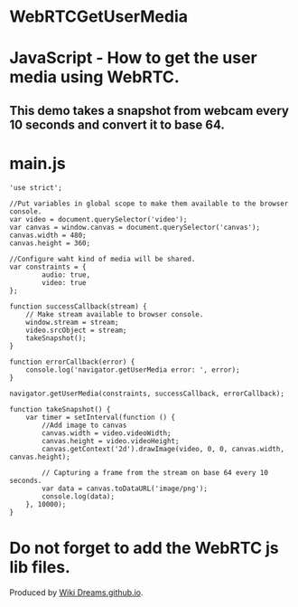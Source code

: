 # WebRTCGetUserMedia


# JavaScript - How to get the user media using WebRTC.


## This demo takes a snapshot from webcam every 10 seconds and convert it to base 64.


# main.js


	'use strict';

	//Put variables in global scope to make them available to the browser console.
	var video = document.querySelector('video');
	var canvas = window.canvas = document.querySelector('canvas');
	canvas.width = 480;
	canvas.height = 360;

	//Configure waht kind of media will be shared.
	var constraints = {
			audio: true,
			video: true
	};

	function successCallback(stream) {
		// Make stream available to browser console.
		window.stream = stream;
		video.srcObject = stream;
		takeSnapshot();
	}

	function errorCallback(error) {
		console.log('navigator.getUserMedia error: ', error);
	}

	navigator.getUserMedia(constraints, successCallback, errorCallback);

	function takeSnapshot() {
		var timer = setInterval(function () {
			//Add image to canvas
			canvas.width = video.videoWidth;
			canvas.height = video.videoHeight;
			canvas.getContext('2d').drawImage(video, 0, 0, canvas.width, canvas.height);
	
			// Capturing a frame from the stream on base 64 every 10 seconds.
			var data = canvas.toDataURL('image/png');
			console.log(data);
		}, 10000);
	}


# Do not forget to add the WebRTC js lib files.


Produced by [Wiki Dreams.github.io](https://WikiDreams.github.io/).